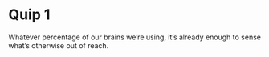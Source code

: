 # Quip 1
What­ev­er per­cent­age of our brains we’re using, it’s already enough to sense what’s oth­er­wise out of reach.
